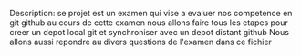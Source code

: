 Description: se projet est un examen qui vise a evaluer nos competence en git github au cours de cette examen nous allons faire tous les etapes pour creer un depot local git et synchroniser avec un depot distant github
Nous allons aussi repondre au divers questions de l'examen dans ce fichier 

